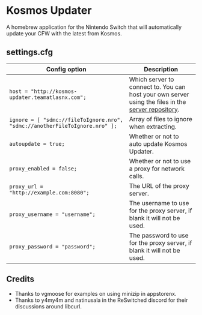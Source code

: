 # Kosmos Updater

A homebrew application for the Nintendo Switch that will automatically update your CFW with the latest from Kosmos.

## settings.cfg

| Config option                                                               | Description
| --------------------------------------------------------------------------- | ---
| `host = "http://kosmos-updater.teamatlasnx.com";`                           | Which server to connect to. You can host your own server using the files in the [server repository](https://github.com/AtlasNX/Kosmos-Updater-Server).
| `ignore = [ "sdmc://fileToIgnore.nro", "sdmc://anotherFileToIgnore.nro" ];` | Array of files to ignore when extracting.
| `autoupdate = true;`                                                        | Whether or not to auto update Kosmos Updater.
| `proxy_enabled = false;`                                                    | Whether or not to use a proxy for network calls.
| `proxy_url = "http://example.com:8080";`                                    | The URL of the proxy server.
| `proxy_username = "username";`                                              | The username to use for the proxy server, if blank it will not be used.
| `proxy_password = "password";`                                              | The password to use for the proxy server, if blank it will not be used.

## Credits

* Thanks to vgmoose for examples on using minizip in appstorenx.
* Thanks to y4my4m and natinusala in the ReSwitched discord for their discussions around libcurl.

